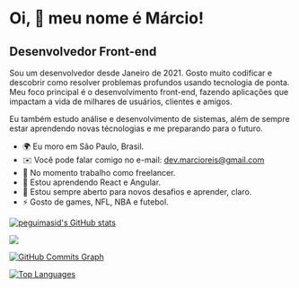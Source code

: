 Oi, 👋 meu nome é Márcio!
==========================

Desenvolvedor Front-end
-----------------------------

Sou um desenvolvedor desde Janeiro de 2021.
Gosto muito codificar e descobrir como resolver problemas profundos usando tecnologia de ponta.
Meu foco principal é o desenvolvimento front-end, fazendo aplicações que impactam a vida de milhares de usuários, clientes e amigos.

Eu também estudo análise e desenvolvimento de sistemas, além de sempre estar aprendendo novas técnologias e me preparando para o futuro.

* 🌍  Eu moro em São Paulo, Brasil.
* ✉️  Você pode falar comigo no e-mail: dev.marcioreis@gmail.com
* 🚀  No momento trabalho como freelancer.
* 🧠  Estou aprendendo React e Angular.
* 🤝  Estou sempre aberto para novos desafios e aprender, claro.
* ⚡  Gosto de games, NFL, NBA e futebol.

<a href="http://www.github.com/peguimasid"><img src="https://github-readme-stats-peguimasid.vercel.app/api?username=peguimasid&show_icons=true&hide=&count_private=true&title_color=3382ed&text_color=ffffff&icon_color=3382ed&bg_color=171717&hide_border=true&show_icons=true" alt="peguimasid's GitHub stats" /></a>

<a href="http://www.github.com/peguimasid"><img src="https://github-readme-streak-stats.herokuapp.com/?user=peguimasid&stroke=ffffff&background=171717&ring=3382ed&fire=3382ed&currStreakNum=ffffff&currStreakLabel=3382ed&sideNums=ffffff&sideLabels=ffffff&dates=ffffff&hide_border=true" /></a>

<a href="http://www.github.com/peguimasid"><img src="https://activity-graph.herokuapp.com/graph?username=peguimasid&bg_color=171717&color=ffffff&line=3382ed&point=ffffff&area_color=171717&area=true&hide_border=true&custom_title=GitHub%20Commits%20Graph" alt="GitHub Commits Graph" /></a>

<a href="https://github.com/peguimasid" align="left"><img src="https://github-readme-stats-peguimasid.vercel.app/api/top-langs/?username=peguimasid&layout=compact&title_color=3382ed&text_color=ffffff&icon_color=3382ed&bg_color=171717&hide_border=true&locale=en&custom_title=Top%20%Languages" alt="Top Languages" /></a>
